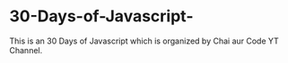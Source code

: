 # 30-Days-of-Javascript-
This is an 30 Days of Javascript which is organized by Chai aur Code YT Channel.
